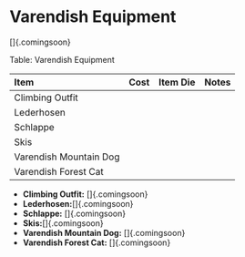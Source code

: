 # Varendish Equipment

[]{.comingsoon}

Table: Varendish Equipment

| Item                      | Cost | Item Die | Notes                   |
| :------------------------ | :--: | :------- | :---------------------- |
| Climbing Outfit           |      |          |                         |
| Lederhosen                |      |          |                         |
| Schlappe                  |      |          |                         |
| Skis                      |      |          |                         |
| Varendish Mountain Dog    |      |          |                         |
| Varendish Forest Cat      |      |          |                         |

- **Climbing Outfit:** []{.comingsoon}
- **Lederhosen:**[]{.comingsoon}
- **Schlappe:** []{.comingsoon}
- **Skis:**[]{.comingsoon}
- **Varendish Mountain Dog:** []{.comingsoon}
- **Varendish Forest Cat:** []{.comingsoon}
